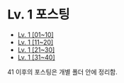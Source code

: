 # Lv. 1 포스팅

- [Lv. 1 [01~10]](https://velog.io/@6720/%ED%94%84%EB%A1%9C%EA%B7%B8%EB%9E%98%EB%A8%B8%EC%8A%A4-Java-Lv.-1-0110)
- [Lv. 1 [11~20]](https://velog.io/@6720/%ED%94%84%EB%A1%9C%EA%B7%B8%EB%9E%98%EB%A8%B8%EC%8A%A4-Java-Lv.-1-1120)
- [Lv. 1 [21~30]](https://velog.io/@6720/%ED%94%84%EB%A1%9C%EA%B7%B8%EB%9E%98%EB%A8%B8%EC%8A%A4-Java-Lv.-1-2130)
- [Lv. 1 [31~40]](https://velog.io/@6720/%ED%94%84%EB%A1%9C%EA%B7%B8%EB%9E%98%EB%A8%B8%EC%8A%A4-Java-Lv.-1-3140)

41 이후의 포스팅은 개별 폴더 안에 정리함.
